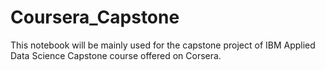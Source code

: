# Coursera_Capstone

 This notebook will be mainly used for the capstone project of IBM Applied Data Science Capstone course offered on Corsera.

